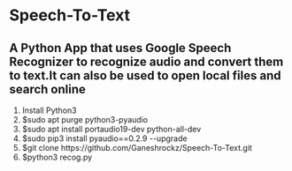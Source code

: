 # Speech-To-Text
<h2>A Python App that uses Google Speech Recognizer to recognize audio and convert them to text.It can also be used to open local files and search online</h2>
<ol>
  <li>Install Python3 </li>
  <li>$sudo apt purge python3-pyaudio</li>
  <li>$sudo apt install portaudio19-dev python-all-dev</li>
  <li>$sudo pip3 install pyaudio==0.2.9 --upgrade</li>
  <li>$git clone https://github.com/Ganeshrockz/Speech-To-Text.git</li>
  <li>$python3 recog.py</li>
</ol>
